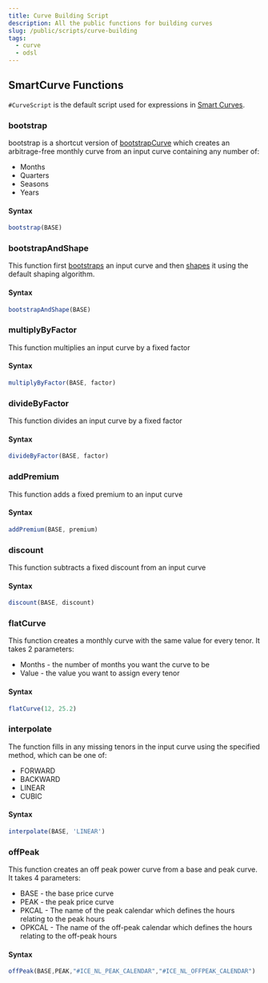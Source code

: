 ```yaml
---
title: Curve Building Script
description: All the public functions for building curves 
slug: /public/scripts/curve-building
tags:
  - curve
  - odsl
---
```


## SmartCurve Functions
```#CurveScript``` is the default script used for expressions in [Smart Curves](/docs/odsl/variable/smartcurve).

### bootstrap
bootstrap is a shortcut version of [bootstrapCurve](#bootstrapcurve) which creates an arbitrage-free monthly curve from an input curve containing any number of:
* Months
* Quarters
* Seasons
* Years

#### Syntax
```js
bootstrap(BASE)
```

### bootstrapAndShape
This function first [bootstraps](#bootstrapcurve) an input curve and then [shapes](#shape) it using the default shaping algorithm.

#### Syntax
```js
bootstrapAndShape(BASE)
```

### multiplyByFactor
This function multiplies an input curve by a fixed factor

#### Syntax
```js
multiplyByFactor(BASE, factor)
```

### divideByFactor
This function divides an input curve by a fixed factor

#### Syntax
```js
divideByFactor(BASE, factor)
```

### addPremium
This function adds a fixed premium to an input curve

#### Syntax
```js
addPremium(BASE, premium)
```

### discount
This function subtracts a fixed discount from an input curve

#### Syntax
```js
discount(BASE, discount)
```

### flatCurve
This function creates a monthly curve with the same value for every tenor.
It takes 2 parameters:
* Months - the number of months you want the curve to be
* Value - the value you want to assign every tenor

#### Syntax
```js
flatCurve(12, 25.2)
```

### interpolate
The function fills in any missing tenors in the input curve using the specified method, which can be one of:
* FORWARD
* BACKWARD
* LINEAR
* CUBIC

#### Syntax
```js
interpolate(BASE, 'LINEAR')
```

### offPeak
This function creates an off peak power curve from a base and peak curve.
It takes 4 parameters:
* BASE - the base price curve
* PEAK - the peak price curve
* PKCAL - The name of the peak calendar which defines the hours relating to the peak hours
* OPKCAL - The name of the off-peak calendar which defines the hours relating to the off-peak hours

#### Syntax
```js
offPeak(BASE,PEAK,"#ICE_NL_PEAK_CALENDAR","#ICE_NL_OFFPEAK_CALENDAR")
```
